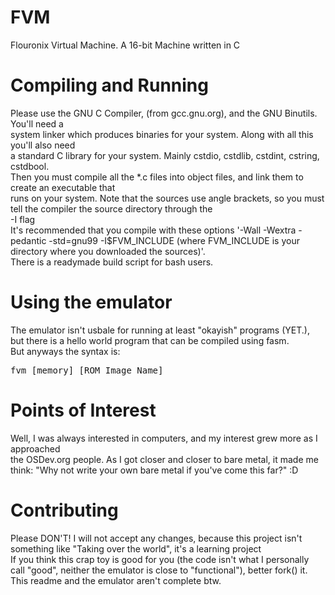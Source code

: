 FVM
===

Flouronix Virtual Machine. A 16-bit Machine written in C<br>
<h1>Compiling and Running</h1>
Please use the GNU C Compiler, (from gcc.gnu.org), and the GNU Binutils. You'll need a <br>
system linker which produces binaries for your system. Along with all this you'll also need <br>
a standard C library for your system. Mainly cstdio, cstdlib, cstdint, cstring, cstdbool.<br>
Then you must compile all the *.c files into object files, and link them to create an executable that<br>
runs on your system. Note that the sources use angle brackets, so you must tell the compiler the source directory through the<br>
-I flag<br>
It's recommended that you compile with these options '-Wall -Wextra -pedantic -std=gnu99 -I$FVM_INCLUDE (where FVM_INCLUDE is your directory where you downloaded the sources)'. <br>
There is a readymade build script for bash users. 
<h1>Using the emulator</h1>
The emulator isn't usbale for running at least "okayish" programs (YET.), but there is a hello world program that can be compiled using fasm.<br>
But anyways the syntax is: <br>
<pre>fvm [memory] [ROM Image Name]</pre>
<h1>Points of Interest</h1>
Well, I was always interested in computers, and my interest grew more as I approached<br>
the OSDev.org people. As I got closer and closer to bare metal, it made me think: "Why not write your own bare metal if you've come this far?" :D<br>
<h1>Contributing</h1>
Please DON'T! I will not accept any changes, because this project isn't something like "Taking over the world", it's a learning project<br>
If you think this crap toy is good for you (the code isn't what I personally call "good", neither the emulator is close to "functional"), better fork() it. 
This readme and the emulator aren't complete btw.
